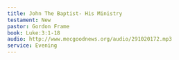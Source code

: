 ```yaml
---
title: John The Baptist- His Ministry
testament: New
pastor: Gordon Frame
book: Luke:3:1-18
audio: http://www.mecgoodnews.org/audio/291020172.mp3
service: Evening
---
```

